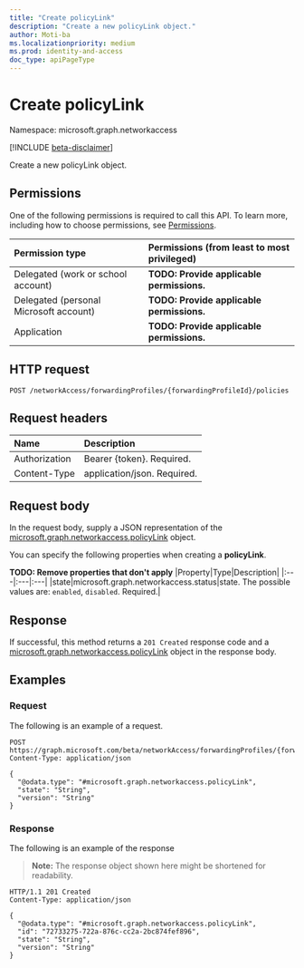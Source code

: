 ```yaml
---
title: "Create policyLink"
description: "Create a new policyLink object."
author: Moti-ba
ms.localizationpriority: medium
ms.prod: identity-and-access
doc_type: apiPageType
---
```


# Create policyLink
Namespace: microsoft.graph.networkaccess

[!INCLUDE [beta-disclaimer](../../includes/beta-disclaimer.md)]

Create a new policyLink object.

## Permissions
One of the following permissions is required to call this API. To learn more, including how to choose permissions, see [Permissions](/graph/permissions-reference).

|Permission type|Permissions (from least to most privileged)|
|:---|:---|
|Delegated (work or school account)|**TODO: Provide applicable permissions.**|
|Delegated (personal Microsoft account)|**TODO: Provide applicable permissions.**|
|Application|**TODO: Provide applicable permissions.**|

## HTTP request

<!-- {
  "blockType": "ignored"
}
-->
``` http
POST /networkAccess/forwardingProfiles/{forwardingProfileId}/policies
```

## Request headers
|Name|Description|
|:---|:---|
|Authorization|Bearer {token}. Required.|
|Content-Type|application/json. Required.|

## Request body
In the request body, supply a JSON representation of the [microsoft.graph.networkaccess.policyLink](../resources/networkaccess-policylink.md) object.

You can specify the following properties when creating a **policyLink**.

**TODO: Remove properties that don't apply**
|Property|Type|Description|
|:---|:---|:---|
|state|microsoft.graph.networkaccess.status|state. The possible values are: `enabled`, `disabled`. Required.|




## Response

If successful, this method returns a `201 Created` response code and a [microsoft.graph.networkaccess.policyLink](../resources/networkaccess-policylink.md) object in the response body.

## Examples

### Request
The following is an example of a request.
<!-- {
  "blockType": "request",
  "name": "create_policylink_from_"
}
-->
``` http
POST https://graph.microsoft.com/beta/networkAccess/forwardingProfiles/{forwardingProfileId}/policies
Content-Type: application/json

{
  "@odata.type": "#microsoft.graph.networkaccess.policyLink",
  "state": "String",
  "version": "String"
}
```


### Response
The following is an example of the response
>**Note:** The response object shown here might be shortened for readability.
<!-- {
  "blockType": "response",
  "truncated": true,
  "@odata.type": "microsoft.graph.networkaccess.policyLink"
}
-->
``` http
HTTP/1.1 201 Created
Content-Type: application/json

{
  "@odata.type": "#microsoft.graph.networkaccess.policyLink",
  "id": "72733275-722a-876c-cc2a-2bc874fef896",
  "state": "String",
  "version": "String"
}
```

